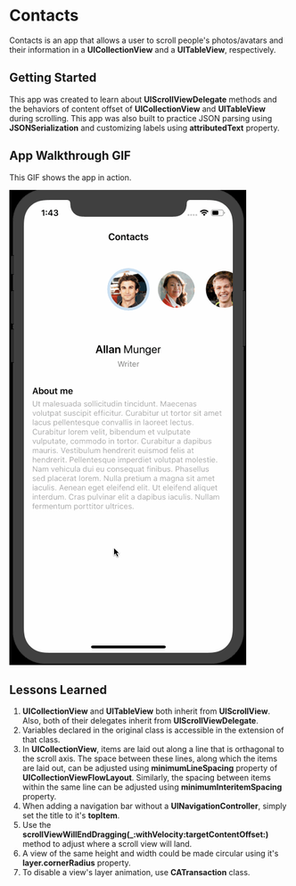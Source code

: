 # Contacts

Contacts is an app that allows a user to scroll people's photos/avatars and their information in a **UICollectionView** and a **UITableView**, respectively.

## Getting Started

This app was created to learn about **UIScrollViewDelegate** methods and the behaviors of content offset of **UICollectionView** and **UITableView** during scrolling. This app was also built to practice JSON parsing using **JSONSerialization** and customizing labels using **attributedText** property.

## App Walkthrough GIF

This GIF shows the app in action.

![Walkthrough](walkthrough.gif)

## Lessons Learned

1. **UICollectionView** and **UITableView** both inherit from **UIScrollView**. Also, both of their delegates inherit from **UIScrollViewDelegate**.
2. Variables declared in the original class is accessible in the extension of that class.
3. In **UICollectionView**, items are laid out along a line that is orthagonal to the scroll axis. The space between these lines, along which the items are laid out, can be adjusted using **minimumLineSpacing** property of **UICollectionViewFlowLayout**. Similarly, the spacing between items within the same line can be adjusted using **minimumInteritemSpacing** property.
4. When adding a navigation bar without a **UINavigationController**, simply set the title to it's **topItem**.
5. Use  the **scrollViewWillEndDragging(_:withVelocity:targetContentOffset:)** method to adjust where a scroll view will land.
6. A view of the same height and width could be made circular using it's **layer.cornerRadius** property.
7. To disable a view's layer animation, use **CATransaction** class.
